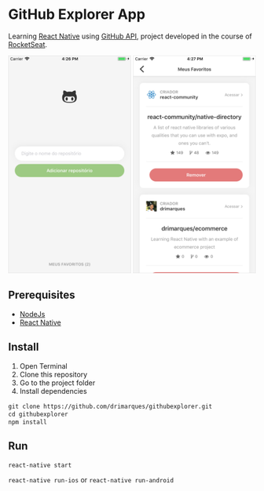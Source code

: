 # GitHub Explorer App

Learning [React Native](https://facebook.github.io/react-native/) using [GitHub API](https://developer.github.com/), project developed in the course of [RocketSeat](https://github.com/RocketSeat).

<img src="screenshot-demo.png" width="630">

## Prerequisites

- [NodeJs](https://nodejs.org/en/)
- [React Native](https://facebook.github.io/react-native/docs/getting-started.html)

## Install

1. Open Terminal
2. Clone this repository
3. Go to the project folder
4. Install dependencies
```
git clone https://github.com/drimarques/githubexplorer.git
cd githubexplorer
npm install
```

## Run

`react-native start`

`react-native run-ios` or `react-native run-android`